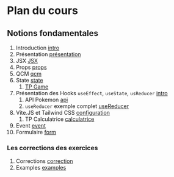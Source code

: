 # Plan du cours

## Notions fondamentales

1. Introduction [intro](./Supports/chap_introduction.md)
2. Présentation [présentation](./Supports/chap_presentation.md)
3. JSX [JSX](./Supports/chap_jsx.md)
4. Props [props](./Supports/chap_props.md)
5. QCM [qcm](./QCM/chap_generalites.md)
6. State [state](./Supports/chap_state.md)
   1. [TP Game](./TP/01_game.md)
7. Présentation des Hooks `useEffect`, `useState`, `usReducer` [intro](./Supports/chap-hook-part_01.md)
   1. API Pokemon [api](./Examples/example-pokenom-api.html)
   2. `useReducer` exemple complet [useReducer](./Examples/example-useReducer.html)
8. Vite.JS et Tailwind CSS [configuration](./Supports/chap-vitejs.md) 
   1. TP Calculatrice [calculatrice](./TP/02_calculatrice.md)
9.  Event [event](./Supports/chap_event.md)
10. Formulaire [form](./Supports/chap_form.md)

### Les corrections des exercices

1. Corrections [correction](./Corrections/)
2. Examples [examples](./Examples/)